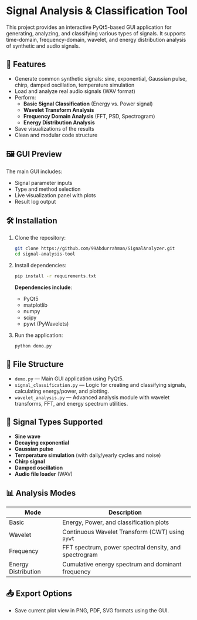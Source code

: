 # Signal Analysis & Classification Tool

This project provides an interactive PyQt5-based GUI application for generating, analyzing, and classifying various types of signals. It supports time-domain, frequency-domain, wavelet, and energy distribution analysis of synthetic and audio signals.

## 📌 Features

- Generate common synthetic signals: sine, exponential, Gaussian pulse, chirp, damped oscillation, temperature simulation
- Load and analyze real audio signals (WAV format)
- Perform:
  - **Basic Signal Classification** (Energy vs. Power signal)
  - **Wavelet Transform Analysis**
  - **Frequency Domain Analysis** (FFT, PSD, Spectrogram)
  - **Energy Distribution Analysis**
- Save visualizations of the results
- Clean and modular code structure

## 🖼️ GUI Preview

The main GUI includes:
- Signal parameter inputs
- Type and method selection
- Live visualization panel with plots
- Result log output

## 🛠️ Installation

1. Clone the repository:
   ```bash
   git clone https://github.com/99Abdurrahman/SignalAnalyzer.git
   cd signal-analysis-tool
   ```

2. Install dependencies:
   ```bash
   pip install -r requirements.txt
   ```

   **Dependencies include**:
   - PyQt5
   - matplotlib
   - numpy
   - scipy
   - pywt (PyWavelets)

3. Run the application:
   ```bash
   python demo.py
   ```

## 📂 File Structure

- `demo.py` — Main GUI application using PyQt5.
- `signal_classification.py` — Logic for creating and classifying signals, calculating energy/power, and plotting.
- `wavelet_analysis.py` — Advanced analysis module with wavelet transforms, FFT, and energy spectrum utilities.

## 🔬 Signal Types Supported

- **Sine wave**
- **Decaying exponential**
- **Gaussian pulse**
- **Temperature simulation** (with daily/yearly cycles and noise)
- **Chirp signal**
- **Damped oscillation**
- **Audio file loader** (WAV)

## 📊 Analysis Modes

| Mode                | Description |
|---------------------|-------------|
| Basic               | Energy, Power, and classification plots |
| Wavelet             | Continuous Wavelet Transform (CWT) using `pywt` |
| Frequency           | FFT spectrum, power spectral density, and spectrogram |
| Energy Distribution | Cumulative energy spectrum and dominant frequency |

## 📤 Export Options

- Save current plot view in PNG, PDF, SVG formats using the GUI.
